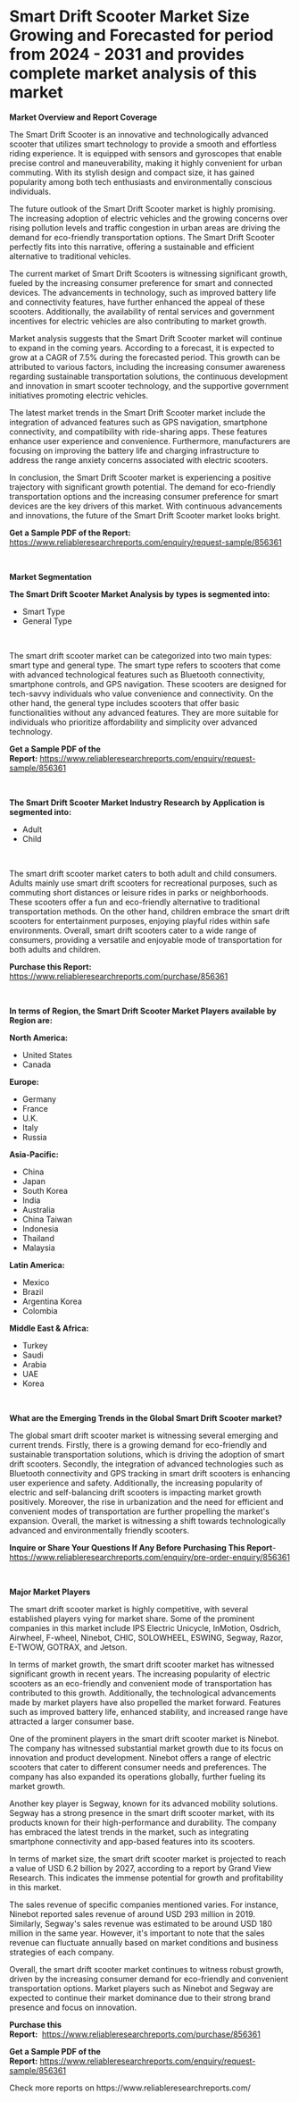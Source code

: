 <p><h1>Smart Drift Scooter Market Size Growing and Forecasted for period from 2024 - 2031 and provides complete market analysis of this market</h1></p><p><strong>Market Overview and Report Coverage</strong></p>
<p><p>The Smart Drift Scooter is an innovative and technologically advanced scooter that utilizes smart technology to provide a smooth and effortless riding experience. It is equipped with sensors and gyroscopes that enable precise control and maneuverability, making it highly convenient for urban commuting. With its stylish design and compact size, it has gained popularity among both tech enthusiasts and environmentally conscious individuals.</p><p>The future outlook of the Smart Drift Scooter market is highly promising. The increasing adoption of electric vehicles and the growing concerns over rising pollution levels and traffic congestion in urban areas are driving the demand for eco-friendly transportation options. The Smart Drift Scooter perfectly fits into this narrative, offering a sustainable and efficient alternative to traditional vehicles.</p><p>The current market of Smart Drift Scooters is witnessing significant growth, fueled by the increasing consumer preference for smart and connected devices. The advancements in technology, such as improved battery life and connectivity features, have further enhanced the appeal of these scooters. Additionally, the availability of rental services and government incentives for electric vehicles are also contributing to market growth.</p><p>Market analysis suggests that the Smart Drift Scooter market will continue to expand in the coming years. According to a forecast, it is expected to grow at a CAGR of 7.5% during the forecasted period. This growth can be attributed to various factors, including the increasing consumer awareness regarding sustainable transportation solutions, the continuous development and innovation in smart scooter technology, and the supportive government initiatives promoting electric vehicles.</p><p>The latest market trends in the Smart Drift Scooter market include the integration of advanced features such as GPS navigation, smartphone connectivity, and compatibility with ride-sharing apps. These features enhance user experience and convenience. Furthermore, manufacturers are focusing on improving the battery life and charging infrastructure to address the range anxiety concerns associated with electric scooters.</p><p>In conclusion, the Smart Drift Scooter market is experiencing a positive trajectory with significant growth potential. The demand for eco-friendly transportation options and the increasing consumer preference for smart devices are the key drivers of this market. With continuous advancements and innovations, the future of the Smart Drift Scooter market looks bright.</p></p>
<p><strong>Get a Sample PDF of the Report:</strong> <a href="https://www.reliableresearchreports.com/enquiry/request-sample/856361">https://www.reliableresearchreports.com/enquiry/request-sample/856361</a></p>
<p>&nbsp;</p>
<p><strong>Market Segmentation</strong></p>
<p><strong>The Smart Drift Scooter Market Analysis by types is segmented into:</strong></p>
<p><ul><li>Smart Type</li><li>General Type</li></ul></p>
<p>&nbsp;</p>
<p><p>The smart drift scooter market can be categorized into two main types: smart type and general type. The smart type refers to scooters that come with advanced technological features such as Bluetooth connectivity, smartphone controls, and GPS navigation. These scooters are designed for tech-savvy individuals who value convenience and connectivity. On the other hand, the general type includes scooters that offer basic functionalities without any advanced features. They are more suitable for individuals who prioritize affordability and simplicity over advanced technology.</p></p>
<p><strong>Get a Sample PDF of the Report:</strong>&nbsp;<a href="https://www.reliableresearchreports.com/enquiry/request-sample/856361">https://www.reliableresearchreports.com/enquiry/request-sample/856361</a></p>
<p>&nbsp;</p>
<p><strong>The Smart Drift Scooter Market Industry Research by Application is segmented into:</strong></p>
<p><ul><li>Adult</li><li>Child</li></ul></p>
<p>&nbsp;</p>
<p><p>The smart drift scooter market caters to both adult and child consumers. Adults mainly use smart drift scooters for recreational purposes, such as commuting short distances or leisure rides in parks or neighborhoods. These scooters offer a fun and eco-friendly alternative to traditional transportation methods. On the other hand, children embrace the smart drift scooters for entertainment purposes, enjoying playful rides within safe environments. Overall, smart drift scooters cater to a wide range of consumers, providing a versatile and enjoyable mode of transportation for both adults and children.</p></p>
<p><strong>Purchase this Report:</strong>&nbsp; <a href="https://www.reliableresearchreports.com/purchase/856361">https://www.reliableresearchreports.com/purchase/856361</a></p>
<p>&nbsp;</p>
<p><strong>In terms of Region, the Smart Drift Scooter Market Players available by Region are:</strong></p>
<p>
    <p> <strong> North America: </strong>
        <ul>
            <li>United States</li>
            <li>Canada</li>
        </ul>
        </p> 
    <p> <strong> Europe: </strong>
        <ul>
            <li>Germany</li>
            <li>France</li>
            <li>U.K.</li>
            <li>Italy</li>
            <li>Russia</li>
        </ul>
        </p> 
    <p> <strong> Asia-Pacific: </strong>
        <ul>
            <li>China</li>
            <li>Japan</li>
            <li>South Korea</li>
            <li>India</li>
            <li>Australia</li>
            <li>China Taiwan</li>
            <li>Indonesia</li>
            <li>Thailand</li>
            <li>Malaysia</li>
        </ul>
        </p> 
    <p> <strong> Latin America: </strong>
        <ul>
            <li>Mexico</li>
            <li>Brazil</li>
            <li>Argentina Korea</li>
            <li>Colombia</li>
        </ul>
        </p> 
    <p> <strong> Middle East & Africa: </strong>
        <ul>
            <li>Turkey</li>
            <li>Saudi</li>
            <li>Arabia</li>
            <li>UAE</li>
            <li>Korea</li>
        </ul>
    </p>
    </p>
<p>&nbsp;</p>
<p><strong>What are the Emerging Trends in the Global Smart Drift Scooter market?</strong></p>
<p><p>The global smart drift scooter market is witnessing several emerging and current trends. Firstly, there is a growing demand for eco-friendly and sustainable transportation solutions, which is driving the adoption of smart drift scooters. Secondly, the integration of advanced technologies such as Bluetooth connectivity and GPS tracking in smart drift scooters is enhancing user experience and safety. Additionally, the increasing popularity of electric and self-balancing drift scooters is impacting market growth positively. Moreover, the rise in urbanization and the need for efficient and convenient modes of transportation are further propelling the market's expansion. Overall, the market is witnessing a shift towards technologically advanced and environmentally friendly scooters.</p></p>
<p><strong>Inquire or Share Your Questions If Any Before Purchasing This Report</strong>- <a href="https://www.reliableresearchreports.com/enquiry/pre-order-enquiry/856361">https://www.reliableresearchreports.com/enquiry/pre-order-enquiry/856361</a></p>
<p>&nbsp;</p>
<p><strong>Major Market Players</strong></p>
<p><p>The smart drift scooter market is highly competitive, with several established players vying for market share. Some of the prominent companies in this market include IPS Electric Unicycle, InMotion, Osdrich, Airwheel, F-wheel, Ninebot, CHIC, SOLOWHEEL, ESWING, Segway, Razor, E-TWOW, GOTRAX, and Jetson.</p><p>In terms of market growth, the smart drift scooter market has witnessed significant growth in recent years. The increasing popularity of electric scooters as an eco-friendly and convenient mode of transportation has contributed to this growth. Additionally, the technological advancements made by market players have also propelled the market forward. Features such as improved battery life, enhanced stability, and increased range have attracted a larger consumer base.</p><p>One of the prominent players in the smart drift scooter market is Ninebot. The company has witnessed substantial market growth due to its focus on innovation and product development. Ninebot offers a range of electric scooters that cater to different consumer needs and preferences. The company has also expanded its operations globally, further fueling its market growth.</p><p>Another key player is Segway, known for its advanced mobility solutions. Segway has a strong presence in the smart drift scooter market, with its products known for their high-performance and durability. The company has embraced the latest trends in the market, such as integrating smartphone connectivity and app-based features into its scooters.</p><p>In terms of market size, the smart drift scooter market is projected to reach a value of USD 6.2 billion by 2027, according to a report by Grand View Research. This indicates the immense potential for growth and profitability in this market.</p><p>The sales revenue of specific companies mentioned varies. For instance, Ninebot reported sales revenue of around USD 293 million in 2019. Similarly, Segway's sales revenue was estimated to be around USD 180 million in the same year. However, it's important to note that the sales revenue can fluctuate annually based on market conditions and business strategies of each company.</p><p>Overall, the smart drift scooter market continues to witness robust growth, driven by the increasing consumer demand for eco-friendly and convenient transportation options. Market players such as Ninebot and Segway are expected to continue their market dominance due to their strong brand presence and focus on innovation.</p></p>
<p><strong>Purchase this Report:</strong>&nbsp;&nbsp;<a href="https://www.reliableresearchreports.com/purchase/856361">https://www.reliableresearchreports.com/purchase/856361</a></p>
<p></p>
<p><strong>Get a Sample PDF of the Report:</strong>&nbsp;<a href="https://www.reliableresearchreports.com/enquiry/request-sample/856361">https://www.reliableresearchreports.com/enquiry/request-sample/856361</a></p>
<p>Check more reports on https://www.reliableresearchreports.com/</p>